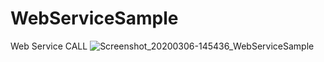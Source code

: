 # WebServiceSample
Web Service CALL
![Screenshot_20200306-145436_WebServiceSample](https://user-images.githubusercontent.com/31632976/76071827-e0e7cf00-5fbc-11ea-987c-b834b5d739a0.jpg)

